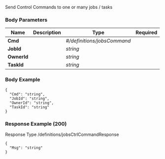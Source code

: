 






 
Send Control Commands to one or many jobs / tasks  


### Body Parameters

Name | Description | Type | Required
---|---|---|---
**Cmd** |  | _#/definitions/jobsCommand_ |   
**JobId** |  | _string_ |   
**OwnerId** |  | _string_ |   
**TaskId** |  | _string_ |   


### Body Example
```
{
  "Cmd": "string",
  "JobId": "string",
  "OwnerId": "string",
  "TaskId": "string"
}
```






### Response Example (200)
Response Type /definitions/jobsCtrlCommandResponse

```
{
  "Msg": "string"
}
```


